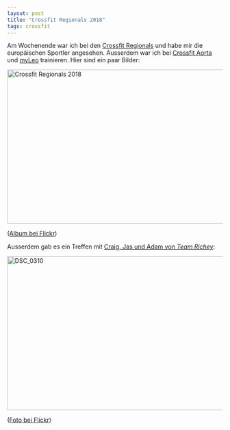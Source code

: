 ```yaml
---
layout: post
title: "Crossfit Regionals 2018"
tags: crossfit
---
```

Am Wochenende war ich bei den [Crossfit Regionals][0] und habe mir die europäischen Sportler angesehen. Ausserdem war ich bei [Crossfit Aorta][1] und [myLeo][2] trainieren. Hier sind ein paar Bilder:

<a data-flickr-embed="true"  href="https://www.flickr.com/photos/cringe/albums/72157669252891348" title="Crossfit Regionals 2018"><img src="https://farm1.staticflickr.com/963/42253132901_4e319dafa7_z.jpg" width="640" height="360" alt="Crossfit Regionals 2018"></a><script async src="//embedr.flickr.com/assets/client-code.js" charset="utf-8"></script>

([Album bei Flickr][4])

Ausserdem gab es ein Treffen mit [Craig, Jas und Adam von *Team Richey*][3]:

<a data-flickr-embed="true"  href="https://www.flickr.com/photos/cringe/28379976728/in/album-72157669252891348/" title="DSC_0310"><img src="https://farm1.staticflickr.com/969/28379976728_7eb38dbc93_z.jpg" width="640" height="360" alt="DSC_0310"></a><script async src="//embedr.flickr.com/assets/client-code.js" charset="utf-8"></script>

([Foto bei Flickr][5])

[0]: https://games.crossfit.com/workouts/regionals/2018
[1]: https://crossfitaorta.com/
[2]: https://www.myleo.de/
[3]: https://www.youtube.com/channel/UC1lfnF3avRvtFm_wajLLhyg
[4]: https://www.flickr.com/photos/cringe/albums/72157669252891348
[5]: https://www.flickr.com/photos/cringe/28379976728/in/album-72157669252891348/
